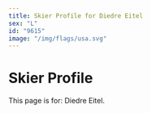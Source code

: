```yaml
---
title: Skier Profile for Diedre Eitel
sex: "L"
id: "9615"
image: "/img/flags/usa.svg" 
---
```


# Skier Profile

This page is for: Diedre Eitel.
    